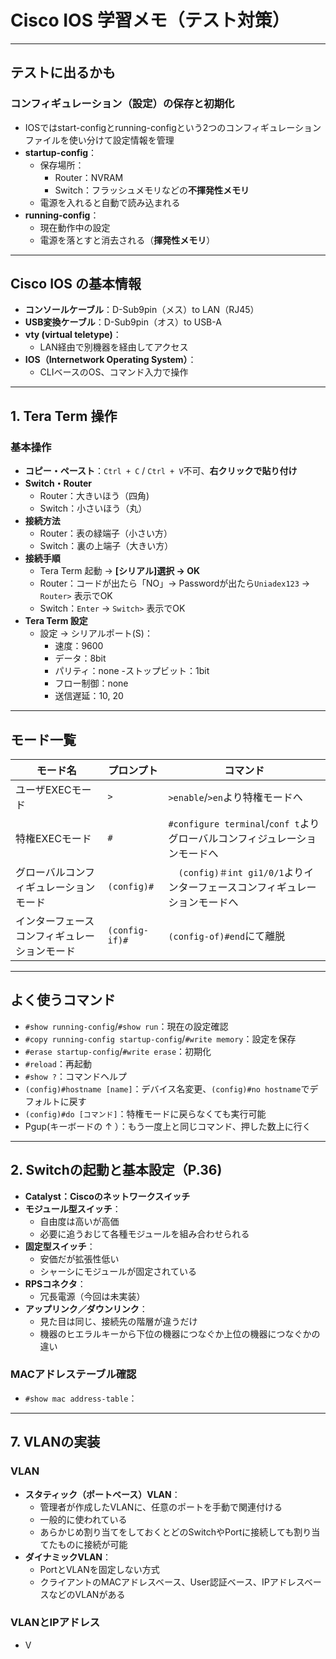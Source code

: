# Cisco IOS 学習メモ（テスト対策）

---

##  テストに出るかも

### コンフィギュレーション（設定）の保存と初期化
- IOSではstart-configとrunning-configという2つのコンフィギュレーションファイルを使い分けて設定情報を管理
- **startup-config**：
  - 保存場所：
    - Router：NVRAM
    - Switch：フラッシュメモリなどの**不揮発性メモリ**
  - 電源を入れると自動で読み込まれる
- **running-config**：
  - 現在動作中の設定
  - 電源を落とすと消去される（**揮発性メモリ**）

---

## Cisco IOS の基本情報

- **コンソールケーブル**：D-Sub9pin（メス）to LAN（RJ45）
- **USB変換ケーブル**：D-Sub9pin（オス）to USB-A
- **vty (virtual teletype)**：
  - LAN経由で別機器を経由してアクセス
- **IOS（Internetwork Operating System）**：
  - CLIベースのOS、コマンド入力で操作

---

## 1. Tera Term 操作

### 基本操作

- **コピー・ペースト**：`Ctrl + C` / `Ctrl + V`不可、**右クリックで貼り付け**
- **Switch・Router**
  - Router：大きいほう（四角)   
  - Switch：小さいほう（丸） 
- **接続方法**
  - Router：表の緑端子（小さい方）
  - Switch：裏の上端子（大きい方）
- **接続手順**
  - Tera Term 起動 → **[シリアル]選択 → OK**
  - Router：コードが出たら「NO」→ Passwordが出たら`Uniadex123` → `Router>` 表示でOK
  - Switch：`Enter` → `Switch>` 表示でOK
- **Tera Term 設定**
  - 設定 → シリアルポート(S)：
    - 速度：9600
    - データ：8bit
    - パリティ：none
    -ストップビット：1bit
    - フロー制御：none
    - 送信遅延：10, 20

---

## モード一覧

| モード名                   | プロンプト | コマンド                       |
|----------------------------|------------|--------------------------------|
| ユーザEXECモード           | `>`        |  `>enable`/`>en`より特権モードへ   |
| 特権EXECモード             | `#`        | `#configure terminal`/`conf t`よりグローバルコンフィジュレーションモードへ   |
| グローバルコンフィギュレーションモード | `(config)#`|　`(config)＃int gi1/0/1`よりインターフェースコンフィギュレーションモードへ |
| インターフェースコンフィギュレーションモード     | `(config-if)#` | `(config-of)#end`にて離脱              |

---

## よく使うコマンド

- `#show running-config`/`#show run`：現在の設定確認
- `#copy running-config startup-config`/`#write memory`：設定を保存
- `#erase startup-config`/`#write erase`：初期化
- `#reload`：再起動
- `#show ?`：コマンドヘルプ
- `(config)#hostname [name]`：デバイス名変更、`(config)#no hostname`でデフォルトに戻す
- `(config)#do [コマンド]`：特権モードに戻らなくても実行可能
- Pgup(キーボードの ↑ ）：もう一度上と同じコマンド、押した数上に行く

---

## 2. Switchの起動と基本設定（P.36)
- **Catalyst：Ciscoのネットワークスイッチ**  
- **モジュール型スイッチ**：
  - 自由度は高いが高価
  - 必要に追うおじて各種モジュールを組み合わせられる
- **固定型スイッチ**：
  - 安価だが拡張性低い
  - シャーシにモジュールが固定されている
- **RPSコネクタ**：
  - 冗長電源（今回は未実装）
- **アップリンク／ダウンリンク**：
  - 見た目は同じ、接続先の階層が違うだけ
  - 機器のヒエラルキーから下位の機器につなぐか上位の機器につなぐかの違い
### MACアドレステーブル確認

- `#show mac address-table`：

---

## 7. VLANの実装

### VLAN

- **スタティック（ポートベース）VLAN**：
  - 管理者が作成したVLANに、任意のポートを手動で関連付ける
  - 一般的に使われている
  - あらかじめ割り当てをしておくとどのSwitchやPortに接続しても割り当てたものに接続が可能
- **ダイナミックVLAN**：
  - PortとVLANを固定しない方式
  - クライアントのMACアドレスベース、User認証ベース、IPアドレスベースなどのVLANがある
  
### VLANとIPアドレス

- V
